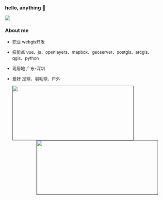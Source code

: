 ### hello, anything 👋
![](https://komarev.com/ghpvc/?username=hanks-tan&style=flat&color=brightgreen)

<!--
**hanks-tan/hanks-tan** is a ✨ _special_ ✨ repository because its `README.md` (this file) appears on your GitHub profile.

Here are some ideas to get you started:

- 🔭 I’m currently working on ...
- 🌱 I’m currently learning ...
- 👯 I’m looking to collaborate on ...
- 🤔 I’m looking for help with ...
- 💬 Ask me about ...
- 📫 How to reach me: ...
- 😄 Pronouns: ...
- ⚡ Fun fact: ...
-->

### About me
- 职业 webgis开发
- 技能点
   vue、js、openlayers、mapbox、geoserver、postgis、arcgis、qgis、python
- 现居地 广东-深圳
- 爱好 足球、羽毛球、户外

  <div style="display:flex">
    <a href="">
      <img align="center" height="180" width="400" src="https://github-readme-stats.vercel.app/api?username=hanks-tan&show_icons=true&theme=dark&show_icons=true"/>
      <img align="right" height="180" width="400" src="https://github-readme-stats.vercel.app/api/top-langs/?username=hanks-tan&layout=compact&theme=dark&langs_count=7&card_width=430"/>
    </a>
  </div>


